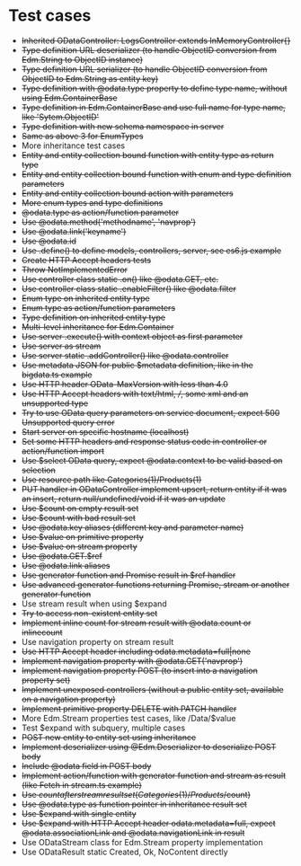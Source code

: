 # Test cases

* ~~Inherited ODataController: LogsController extends InMemoryController{}~~
* ~~Type definition URL deserializer (to handle ObjectID conversion from Edm.String to ObjectID instance)~~
* ~~Type definition URL serializer (to handle ObjectID conversion from ObjectID to Edm.String as entity key)~~
* ~~Type definition with @odata.type property to define type name, without using Edm.ContainerBase~~
* ~~Type definition in Edm.ContainerBase and use full name for type name, like 'Sytem.ObjectID'~~
* ~~Type definition with new schema namespace in server~~
* ~~Same as above 3 for EnumTypes~~
* More inheritance test cases
* ~~Entity and entity collection bound function with entity type as return type~~
* ~~Entity and entity collection bound function with enum and type definition parameters~~
* ~~Entity and entity collection bound action with parameters~~
* ~~More enum types and type definitions~~
* ~~@odata.type as action/function parameter~~
* ~~Use @odata.method('methodname', 'navprop')~~
* ~~Use @odata.link('keyname')~~
* ~~Use @odata.id~~
* ~~Use .define() to define models, controllers, server, see es6.js example~~
* ~~Create HTTP Accept headers tests~~
* ~~Throw NotImplementedError~~
* ~~Use controller class static .on() like @odata.GET, etc.~~
* ~~Use controller class static .enableFilter() like @odata.filter~~
* ~~Enum type on inherited entity type~~
* ~~Enum type as action/function parameters~~
* ~~Type definition on inherited entity type~~
* ~~Multi-level inheritance for Edm.Container~~ 
* ~~Use server .execute() with context object as first parameter~~
* ~~Use server as stream~~
* ~~Use server static .addController() like @odata.controller~~
* ~~Use metadata JSON for public $metadata definition, like in the bigdata.ts example~~
* ~~Use HTTP header OData-MaxVersion with less than 4.0~~
* ~~Use HTTP Accept headers with text/html, */*, some xml and an unsupported type~~
* ~~Try to use OData query parameters on service document, expect 500 Unsupported query error~~
* ~~Start server on specific hostname (localhost)~~
* ~~Set some HTTP headers and response status code in controller or action/function import~~
* ~~Use $select OData query, expect @odata.context to be valid based on selection~~
* ~~Use resource path like Categories(1)/Products(1)~~
* ~~PUT handler in ODataController implement upsert, return entity if it was an insert, return null/undefined/void if it was an update~~
* ~~Use $count on empty result set~~
* ~~Use $count with bad result set~~
* ~~Use @odata.key aliases (different key and parameter name)~~
* ~~Use $value on primitive property~~
* ~~Use $value on stream property~~
* ~~Use @odata.GET.$ref~~
* ~~Use @odata.link aliases~~
* ~~Use generator function and Promise result in $ref handler~~
* ~~Use advanced generator functions returning Promise, stream or another generator function~~
* Use stream result when using $expand
* ~~Try to access non-existent entity set~~
* ~~Implement inline count for stream result with @odata.count or inlinecount~~
* Use navigation property on stream result
* ~~Use HTTP Accept header including odata.metadata=full|none~~
* ~~Implement navigation property with @odata.GET('navprop')~~
* ~~Implement navigation property POST (to insert into a navigation property set)~~
* ~~Implement unexposed controllers (without a public entity set, available on a navigation property)~~
* ~~Implement primitive property DELETE with PATCH handler~~
* More Edm.Stream properties test cases, like /Data/$value
* Test $expand with subquery, multiple cases
* ~~POST new entity to entity set using inheritance~~
* ~~Implement deserializer using @Edm.Deserializer to deserialize POST body~~
* ~~Include @odata field in POST body~~
* ~~Implement action/function with generator function and stream as result (like Fetch in stream.ts example)~~
* ~~Use $count after stream result set (Categories(1)/Products/$count)~~
* ~~Use @odata.type as function pointer in inheritance result set~~
* ~~Use $expand with single entity~~
* ~~Use $expand with HTTP Accept header odata.metadata=full, expect @odata.associationLink and @odata.navigationLink in result~~
* Use ODataStream class for Edm.Stream property implementation
* Use ODataResult static Created, Ok, NoContent directly